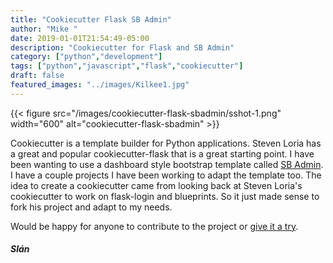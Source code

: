 ```yaml
---
title: "Cookiecutter Flask SB Admin"
author: "Mike "
date: 2019-01-01T21:54:49-05:00
description: "Cookiecutter for Flask and SB Admin"
category: ["python","development"]
tags: ["python","javascript","flask","cookiecutter"]
draft: false
featured_images: "../images/Kilkee1.jpg"
---
```


{{< figure src="/images/cookiecutter-flask-sbadmin/sshot-1.png" width="600" alt="cookiecutter-flask-sbadmin" >}}

Cookiecutter is a template builder for Python applications. Steven Loria has a great and popular cookiecutter-flask that is a great starting point. I have been wanting to use a dashboard style bootstrap template called [SB Admin](https://startbootstrap.com/template-overviews/sb-admin/). I have a couple projects I have been working to adapt the template too. The idea to create a cookiecutter came from looking back at Steven Loria's cookiecutter to work on flask-login and blueprints. So it just made sense to fork his project and adapt to my needs.

Would be happy for anyone to contribute to the project or [give it a try](https://github.com/devsetgo/cookiecutter-flask-sbadmin).

##### **Slán**